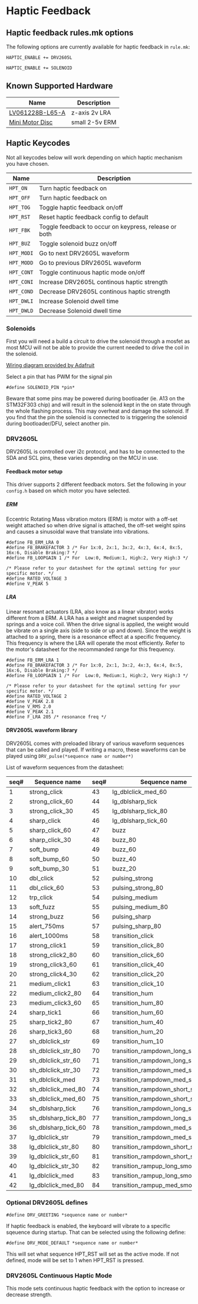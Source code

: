 # Haptic Feedback

## Haptic feedback rules.mk options

The following options are currently available for haptic feedback in `rule.mk`:

`HAPTIC_ENABLE += DRV2605L`

`HAPTIC_ENABLE += SOLENOID`

## Known Supported Hardware

| Name               | Description                                     |
|--------------------|-------------------------------------------------|
| [LV061228B-L65-A](https://www.digikey.com/product-detail/en/jinlong-machinery-electronics-inc/LV061228B-L65-A/1670-1050-ND/7732325) | z-axis 2v LRA |
| [Mini Motor Disc](https://www.adafruit.com/product/1201)  | small 2-5v ERM |

## Haptic Keycodes

Not all keycodes below will work depending on which haptic mechanism you have chosen.

| Name      | Description                                           |
|-----------|-------------------------------------------------------|
|`HPT_ON`   | Turn haptic feedback on                               |
|`HPT_OFF`  | Turn haptic feedback on                               |
|`HPT_TOG`  | Toggle haptic feedback on/off                         |
|`HPT_RST`  | Reset haptic feedback config to default               |
|`HPT_FBK`  | Toggle feedback to occur on keypress, release or both |
|`HPT_BUZ`  | Toggle solenoid buzz on/off                           |
|`HPT_MODI` | Go to next DRV2605L waveform                          |
|`HPT_MODD` | Go to previous DRV2605L waveform                      |
|`HPT_CONT` | Toggle continuous haptic mode on/off                  |
|`HPT_CONI` | Increase DRV2605L continous haptic strength           |
|`HPT_COND` | Decrease DRV2605L continous haptic strength           |
|`HPT_DWLI` | Increase Solenoid dwell time                          |
|`HPT_DWLD` | Decrease Solenoid dwell time                          |

### Solenoids

First you will need a build a circuit to drive the solenoid through a mosfet as most MCU will not be able to provide the current needed to drive the coil in the solenoid.

[Wiring diagram provided by Adafruit](https://playground.arduino.cc/uploads/Learning/solenoid_driver.pdf)

Select a pin that has PWM for the signal pin

```
#define SOLENOID_PIN *pin*
```

Beware that some pins may be powered during bootloader (ie. A13 on the STM32F303 chip) and will result in the solenoid kept in the on state through the whole flashing process. This may overheat and damage the solenoid. If you find that the pin the solenoid is connected to is triggering the solenoid during bootloader/DFU, select another pin.

### DRV2605L

DRV2605L is controlled over i2c protocol, and has to be connected to the SDA and SCL pins, these varies depending on the MCU in use.

#### Feedback motor setup

This driver supports 2 different feedback motors. Set the following in your `config.h` based on which motor you have selected.

##### ERM

Eccentric Rotating Mass vibration motors (ERM) is motor with a off-set weight attached so when drive signal is attached, the off-set weight spins and causes a sinusoidal wave that translate into vibrations.

```
#define FB_ERM_LRA 0
#define FB_BRAKEFACTOR 3 /* For 1x:0, 2x:1, 3x:2, 4x:3, 6x:4, 8x:5, 16x:6, Disable Braking:7 */
#define FB_LOOPGAIN 1 /* For  Low:0, Medium:1, High:2, Very High:3 */

/* Please refer to your datasheet for the optimal setting for your specific motor. */
#define RATED_VOLTAGE 3
#define V_PEAK 5
```
##### LRA

Linear resonant actuators (LRA, also know as a linear vibrator) works different from a ERM. A LRA has a weight and magnet suspended by springs and a voice coil. When the drive signal is applied, the weight would be vibrate on a single axis (side to side or up and down). Since the weight is attached to a spring, there is a resonance effect at a specific frequency. This frequency is where the LRA will operate the most efficiently. Refer to the motor's datasheet for the recommanded range for this frequency.

``` 
#define FB_ERM_LRA 1
#define FB_BRAKEFACTOR 3 /* For 1x:0, 2x:1, 3x:2, 4x:3, 6x:4, 8x:5, 16x:6, Disable Braking:7 */
#define FB_LOOPGAIN 1 /* For  Low:0, Medium:1, High:2, Very High:3 */

/* Please refer to your datasheet for the optimal setting for your specific motor. */
#define RATED_VOLTAGE 2
#define V_PEAK 2.8
#define V_RMS 2.0 
#define V_PEAK 2.1
#define F_LRA 205 /* resonance freq */
```

#### DRV2605L waveform library

DRV2605L comes with preloaded library of various waveform sequences that can be called and played. If writing a macro, these waveforms can be played using `DRV_pulse(*sequence name or number*)`

List of waveform sequences from the datasheet:

|seq# | Sequence name          |seq# | Sequence name                  |seq# |Sequence name                           |
|-----|---------------------|-----|-----------------------------------|-----|--------------------------------------|
| 1   | strong_click 		| 43  | lg_dblclick_med_60                | 85  | transition_rampup_med_smooth2        |
| 2   | strong_click_60 	| 44  | lg_dblsharp_tick                  | 86  | transition_rampup_short_smooth1      |
| 3   | strong_click_30 	| 45  | lg_dblsharp_tick_80               | 87  | transition_rampup_short_smooth2      |
| 4   | sharp_click 		| 46  | lg_dblsharp_tick_60               | 88  | transition_rampup_long_sharp1        |
| 5   | sharp_click_60      | 47  | buzz                              | 89  | transition_rampup_long_sharp2        |
| 6   | sharp_click_30      | 48  | buzz_80				              | 90  | transition_rampup_med_sharp1         |
| 7   | soft_bump           | 49  | buzz_60		                      | 91  | transition_rampup_med_sharp2         |
| 8   | soft_bump_60        | 50  | buzz_40				              | 92  | transition_rampup_short_sharp1       |
| 9   | soft_bump_30        | 51  | buzz_20				              | 93  | transition_rampup_short_sharp2       |
| 10  | dbl_click           | 52  | pulsing_strong                    | 94  | transition_rampdown_long_smooth1_50  |
| 11  | dbl_click_60        | 53  | pulsing_strong_80                 | 95  | transition_rampdown_long_smooth2_50  |
| 12  | trp_click           | 54  | pulsing_medium                    | 96  | transition_rampdown_med_smooth1_50   |
| 13  | soft_fuzz           | 55  | pulsing_medium_80                 | 97  | transition_rampdown_med_smooth2_50   |
| 14  | strong_buzz         | 56  | pulsing_sharp                     | 98  | transition_rampdown_short_smooth1_50 |
| 15  | alert_750ms         | 57  | pulsing_sharp_80                  | 99  | transition_rampdown_short_smooth2_50 |
| 16  | alert_1000ms        | 58  | transition_click	              | 100 | transition_rampdown_long_sharp1_50   |
| 17  | strong_click1       | 59  | transition_click_80               | 101 | transition_rampdown_long_sharp2_50   |
| 18  | strong_click2_80    | 60  | transition_click_60	              | 102 | transition_rampdown_med_sharp1_50    |
| 19  | strong_click3_60    | 61  | transition_click_40	              | 103 | transition_rampdown_med_sharp2_50    |
| 20  | strong_click4_30    | 62  | transition_click_20	              | 104 | transition_rampdown_short_sharp1_50  |
| 21  | medium_click1       | 63  | transition_click_10	              | 105 | transition_rampdown_short_sharp2_50  |
| 22  | medium_click2_80    | 64  | transition_hum                    | 106 | transition_rampup_long_smooth1_50    |
| 23  | medium_click3_60    | 65  | transition_hum_80                 | 107 | transition_rampup_long_smooth2_50    |
| 24  | sharp_tick1         | 66  | transition_hum_60                 | 108 | transition_rampup_med_smooth1_50     |
| 25  | sharp_tick2_80      | 67  | transition_hum_40                 | 109 | transition_rampup_med_smooth2_50     |
| 26  | sharp_tick3_60      | 68  | transition_hum_20                 | 110 | transition_rampup_short_smooth1_50   |
| 27  | sh_dblclick_str     | 69  | transition_hum_10                 | 111 | transition_rampup_short_smooth2_50   |
| 28  | sh_dblclick_str_80  | 70  | transition_rampdown_long_smooth1  | 112 | transition_rampup_long_sharp1_50     |
| 29  | sh_dblclick_str_60  | 71  | transition_rampdown_long_smooth2  | 113 | transition_rampup_long_sharp2_50     |
| 30  | sh_dblclick_str_30  | 72  | transition_rampdown_med_smooth1   | 114 | transition_rampup_med_sharp1_50      |
| 31  | sh_dblclick_med     | 73  | transition_rampdown_med_smooth2   | 115 | transition_rampup_med_sharp2_50      |
| 32  | sh_dblclick_med_80  | 74  | transition_rampdown_short_smooth1 | 116 | transition_rampup_short_sharp1_50    |
| 33  | sh_dblclick_med_60  | 75  | transition_rampdown_short_smooth2 | 117 | transition_rampup_short_sharp2_50    |
| 34  | sh_dblsharp_tick    | 76  | transition_rampdown_long_sharp1   | 118 | long_buzz_for_programmatic_stopping  |
| 35  | sh_dblsharp_tick_80 | 77  | transition_rampdown_long_sharp2   | 119 | smooth_hum1_50                       |
| 36  | sh_dblsharp_tick_60 | 78  | transition_rampdown_med_sharp1    | 120 | smooth_hum2_40                       |
| 37  | lg_dblclick_str     | 79  | transition_rampdown_med_sharp2    | 121 | smooth_hum3_30                       |
| 38  | lg_dblclick_str_80  | 80  | transition_rampdown_short_sharp1  | 122 | smooth_hum4_20                       |
| 39  | lg_dblclick_str_60  | 81  | transition_rampdown_short_sharp2  | 123 | smooth_hum5_10                       |
| 40  | lg_dblclick_str_30  | 82  | transition_rampup_long_smooth1    |     |                                      |
| 41  | lg_dblclick_med     | 83  | transition_rampup_long_smooth2    |     |                                      |
| 42  | lg_dblclick_med_80  | 84  | transition_rampup_med_smooth1     |     |                                      |
### Optional DRV2605L defines

```
#define DRV_GREETING *sequence name or number*
```
If haptic feedback is enabled, the keyboard will vibrate to a specific sqeuence during startup. That can be selected using the following define:

```
#define DRV_MODE_DEFAULT *sequence name or number*
```
This will set what sequence HPT_RST will set as the active mode. If not defined, mode will be set to 1 when HPT_RST is pressed.

### DRV2605L Continuous Haptic Mode

This mode sets continuous haptic feedback with the option to increase or decrease strength. 